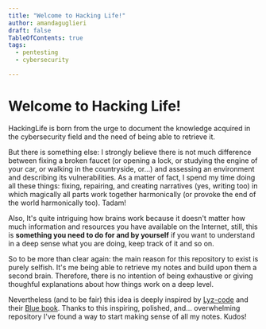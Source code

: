 ```yaml
---
title: "Welcome to Hacking Life!"
author: amandaguglieri
draft: false
TableOfContents: true
tags:
  - pentesting
  - cybersecurity

---
```


# Welcome to Hacking Life!

HackingLife is born from the urge to document the knowledge acquired in the cybersecurity field and the need of being able to retrieve it. 

But there is something else: I strongly believe there is not much difference between fixing a broken faucet (or opening a lock, or studying the engine of your car, or walking in the countryside, or…) and assessing an environment and describing its vulnerabilities. As a matter of fact, I spend my time doing all these things: fixing, repairing, and creating narratives (yes, writing too) in which magically all parts work together harmonically (or provoke the end of the world harmonically too). Tadam! 

Also, It's quite intriguing how brains work because it doesn't matter how much information and resources you have available on the Internet, still, this is **something you need to do for and by yourself** if you want to understand in a deep sense what you are doing, keep track of it and so on.

So to be more than clear again: the main reason for this repository to exist is purely selfish. It's me being able to retrieve my notes and build upon them a second brain. Therefore, there is no intention of being exhaustive or giving thoughful explanations about how things work on a deep level.

Nevertheless (and to be fair) this idea is deeply inspired by [Lyz-code](https://github.com/lyz-code) and their [Blue book](https://lyz-code.github.io/blue-book/). Thanks to this inspiring, polished, and... overwhelming repository I've found a way to start making sense of all my notes. Kudos!

